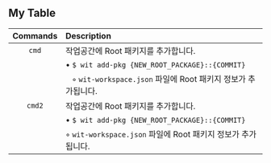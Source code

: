 ## My Table

| Commands  | Description |
|:---------:|:------------|
| `cmd` | 작업공간에 Root 패키지를 추가합니다. |
|       | • `$ wit add-pkg {NEW_ROOT_PACKAGE}::{COMMIT}` |
|       | &nbsp;&nbsp; ◦ `wit-workspace.json` 파일에 Root 패키지 정보가 추가됩니다. |
| `cmd2` | 작업공간에 Root 패키지를 추가합니다. |
|        | • `$ wit add-pkg {NEW_ROOT_PACKAGE}::{COMMIT}` |
|        |   ◦ `wit-workspace.json` 파일에 Root 패키지 정보가 추가됩니다. |